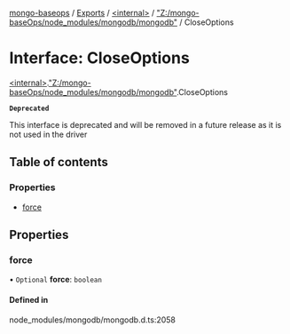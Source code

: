 [mongo-baseops](../README.md) / [Exports](../modules.md) / [\<internal\>](../modules/internal_.md) / ["Z:/mongo-baseOps/node\_modules/mongodb/mongodb"](../modules/internal_._Z__mongo_baseOps_node_modules_mongodb_mongodb_.md) / CloseOptions

# Interface: CloseOptions

[\<internal\>](../modules/internal_.md).["Z:/mongo-baseOps/node\_modules/mongodb/mongodb"](../modules/internal_._Z__mongo_baseOps_node_modules_mongodb_mongodb_.md).CloseOptions

**`Deprecated`**

This interface is deprecated and will be removed in a future release as it is not used
in the driver

## Table of contents

### Properties

- [force](internal_._Z__mongo_baseOps_node_modules_mongodb_mongodb_.CloseOptions.md#force)

## Properties

### force

• `Optional` **force**: `boolean`

#### Defined in

node_modules/mongodb/mongodb.d.ts:2058
